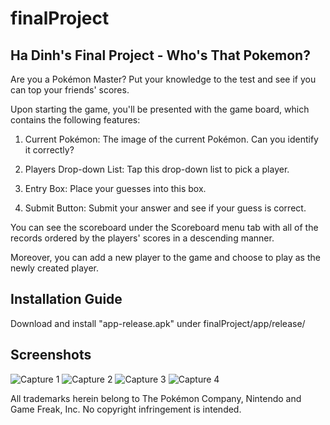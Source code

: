 # finalProject
## Ha Dinh's Final Project - Who's That Pokemon?

Are you a Pokémon Master? Put your knowledge to the test and see if you can top your friends' scores.

Upon starting the game, you'll be presented with the game board, which contains the following features:

1. Current Pokémon: The image of the current Pokémon. Can you identify it correctly?

2. Players Drop-down List: Tap this drop-down list to pick a player.

3. Entry Box: Place your guesses into this box.

4. Submit Button: Submit your answer and see if your guess is correct.

You can see the scoreboard under the Scoreboard menu tab with all of the records ordered by the players' scores in a descending manner. 

Moreover, you can add a new player to the game and choose to play as the newly created player.

## Installation Guide
Download and install "app-release.apk" under finalProject/app/release/

## Screenshots

![Capture 1](Capture1.PNG)
![Capture 2](Capture2.PNG)
![Capture 3](Capture3.PNG)
![Capture 4](Capture4.PNG)


All trademarks herein belong to The Pokémon Company, Nintendo and Game Freak, Inc. No copyright infringement is intended.
